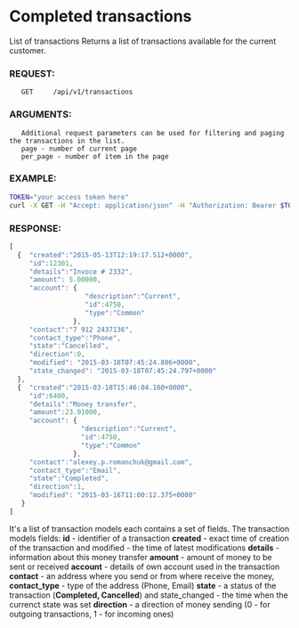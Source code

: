 # Completed transactions

List of transactions
Returns a list of transactions available for the current customer.

### REQUEST:
       GET     /api/v1/transactions

### ARGUMENTS:
       Additional request parameters can be used for filtering and paging the transactions in the list.
       page - number of current page
       per_page - number of item in the page

### EXAMPLE:
```bash
TOKEN="your access token here"
curl -X GET -H "Accept: application/json" -H "Authorization: Bearer $TOKEN" https://api.projectdgc.com/api/v1/transactions?page=0&per_page=5
```

### RESPONSE:
```javascript
[
  {  "created":"2015-05-13T12:19:17.512+0000",
     "id":12301, 
     "details":"Invoce # 2332",
     "amount": 5.00000,
     "account": { 
                   "description":"Current",
                   "id":4750,
                   "type":"Common"
                },
     "contact":"7 912 2437136", 
     "contact_type":"Phone",
     "state":"Cancelled", 
     "direction":0,
     "modified": "2015-03-18T07:45:24.806+0000",
     "state_changed": "2015-03-18T07:45:24.797+0000"
  },
  {  "created":"2015-03-18T15:46:04.160+0000",
     "id":6400,
     "details":"Money transfer",
     "amount":23.01000,
     "account": {
                  "description":"Current",
                  "id":4750,
                  "type":"Common"
                },
     "contact":"alexey.p.romanchuk@gmail.com", 
     "contact_type":"Email",
     "state":"Completed", 
     "direction":1,
     "modified": "2015-03-16T11:00:12.375+0000"
   }
]
```

It's a list of transaction models each contains a set of fields. The transaction models fields:
**id** - identifier of a transaction
**created** - exact time of creation of the transaction and modified - the time of latest modifications
**details** - information about this money transfer
**amount** - amount of money to be sent or received
**account** - details of own account used in the transaction
**contact** - an address where you send or from where receive the money, **contact_type** - type of the address (Phone, Email)
**state** - a status of the transaction (**Completed, Cancelled**) and state_changed - the time when the currenct state was set
**direction** - a direction of money sending (0 - for outgoing transactions, 1 - for incoming ones)
